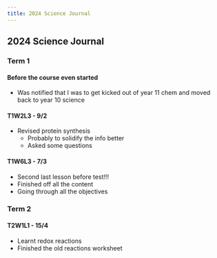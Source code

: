 ```yaml
---
title: 2024 Science Journal
---
```


## 2024 Science Journal
### Term 1
#### Before the course even started
- Was notified that I was to get kicked out of year 11 chem and moved back to year 10 science

#### T1W2L3 - 9/2
- Revised protein synthesis
    - Probably to solidify the info better
    - Asked some questions

#### T1W6L3 - 7/3
- Second last lesson before test!!!
- Finished off all the content
- Going through all the objectives

### Term 2
#### T2W1L1 - 15/4
- Learnt redox reactions
- Finished the old reactions worksheet